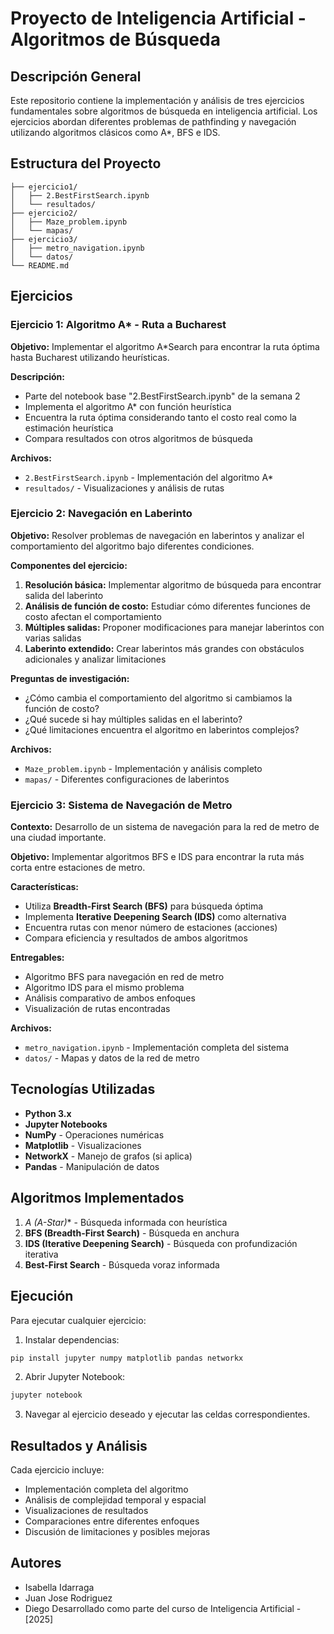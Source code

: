 # Proyecto de Inteligencia Artificial - Algoritmos de Búsqueda

## Descripción General

Este repositorio contiene la implementación y análisis de tres ejercicios fundamentales sobre algoritmos de búsqueda en inteligencia artificial. Los ejercicios abordan diferentes problemas de pathfinding y navegación utilizando algoritmos clásicos como A*, BFS e IDS.

## Estructura del Proyecto

```
├── ejercicio1/
│   ├── 2.BestFirstSearch.ipynb
│   └── resultados/
├── ejercicio2/
│   ├── Maze_problem.ipynb
│   └── mapas/
├── ejercicio3/
│   ├── metro_navigation.ipynb
│   └── datos/
└── README.md
```

## Ejercicios

### Ejercicio 1: Algoritmo A* - Ruta a Bucharest

**Objetivo:** Implementar el algoritmo A*Search para encontrar la ruta óptima hasta Bucharest utilizando heurísticas.

**Descripción:** 
- Parte del notebook base "2.BestFirstSearch.ipynb" de la semana 2
- Implementa el algoritmo A* con función heurística
- Encuentra la ruta óptima considerando tanto el costo real como la estimación heurística
- Compara resultados con otros algoritmos de búsqueda

**Archivos:**
- `2.BestFirstSearch.ipynb` - Implementación del algoritmo A*
- `resultados/` - Visualizaciones y análisis de rutas

### Ejercicio 2: Navegación en Laberinto

**Objetivo:** Resolver problemas de navegación en laberintos y analizar el comportamiento del algoritmo bajo diferentes condiciones.

**Componentes del ejercicio:**
1. **Resolución básica:** Implementar algoritmo de búsqueda para encontrar salida del laberinto
2. **Análisis de función de costo:** Estudiar cómo diferentes funciones de costo afectan el comportamiento
3. **Múltiples salidas:** Proponer modificaciones para manejar laberintos con varias salidas
4. **Laberinto extendido:** Crear laberintos más grandes con obstáculos adicionales y analizar limitaciones

**Preguntas de investigación:**
- ¿Cómo cambia el comportamiento del algoritmo si cambiamos la función de costo?
- ¿Qué sucede si hay múltiples salidas en el laberinto?
- ¿Qué limitaciones encuentra el algoritmo en laberintos complejos?

**Archivos:**
- `Maze_problem.ipynb` - Implementación y análisis completo
- `mapas/` - Diferentes configuraciones de laberintos

### Ejercicio 3: Sistema de Navegación de Metro

**Contexto:** Desarrollo de un sistema de navegación para la red de metro de una ciudad importante.

**Objetivo:** Implementar algoritmos BFS e IDS para encontrar la ruta más corta entre estaciones de metro.

**Características:**
- Utiliza **Breadth-First Search (BFS)** para búsqueda óptima
- Implementa **Iterative Deepening Search (IDS)** como alternativa
- Encuentra rutas con menor número de estaciones (acciones)
- Compara eficiencia y resultados de ambos algoritmos

**Entregables:**
- Algoritmo BFS para navegación en red de metro
- Algoritmo IDS para el mismo problema
- Análisis comparativo de ambos enfoques
- Visualización de rutas encontradas

**Archivos:**
- `metro_navigation.ipynb` - Implementación completa del sistema
- `datos/` - Mapas y datos de la red de metro

## Tecnologías Utilizadas

- **Python 3.x**
- **Jupyter Notebooks**
- **NumPy** - Operaciones numéricas
- **Matplotlib** - Visualizaciones
- **NetworkX** - Manejo de grafos (si aplica)
- **Pandas** - Manipulación de datos

## Algoritmos Implementados

1. **A* (A-Star)** - Búsqueda informada con heurística
2. **BFS (Breadth-First Search)** - Búsqueda en anchura
3. **IDS (Iterative Deepening Search)** - Búsqueda con profundización iterativa
4. **Best-First Search** - Búsqueda voraz informada

## Ejecución

Para ejecutar cualquier ejercicio:

1. Instalar dependencias:
```bash
pip install jupyter numpy matplotlib pandas networkx
```

2. Abrir Jupyter Notebook:
```bash
jupyter notebook
```

3. Navegar al ejercicio deseado y ejecutar las celdas correspondientes.

## Resultados y Análisis

Cada ejercicio incluye:
- Implementación completa del algoritmo
- Análisis de complejidad temporal y espacial
- Visualizaciones de resultados
- Comparaciones entre diferentes enfoques
- Discusión de limitaciones y posibles mejoras

## Autores
- Isabella Idarraga
- Juan Jose Rodriguez
- Diego 
Desarrollado como parte del curso de Inteligencia Artificial - [2025]


